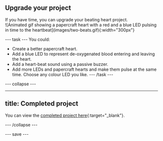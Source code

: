 ## Upgrade your project

<div style="display: flex; flex-wrap: wrap">
<div style="flex-basis: 200px; flex-grow: 1; margin-right: 15px;">
If you have time, you can upgrade your beating heart project. 
</div>
<div>
![Animated gif showing a papercraft heart with a red and a blue LED pulsing in time to the heartbeat](images/two-beats.gif){:width="300px"}
</div>
</div>

--- task ---
You could:
+ Create a better papercraft heart. 
+ Add a blue LED to represent de-oxygenated blood entering and leaving the heart. 
+ Add a heart-beat sound using a passive buzzer.
+ Add more LEDs and papercraft hearts and make them pulse at the same time. Choose any colour LED you like.
--- /task ---

--- collapse ---

---
title: Completed project
---

You can view the [completed project here](https://rpf.io/p/en/beating-heart-get){:target="_blank"}.

--- /collapse ---

--- save ---
